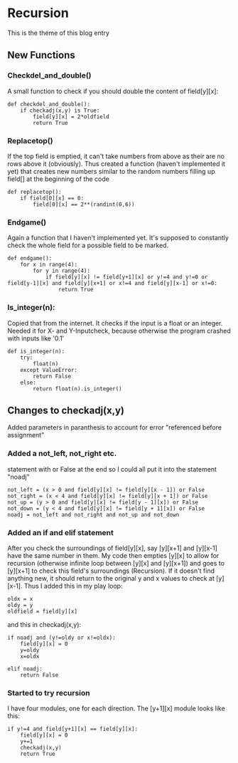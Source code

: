 # Recursion
This is the theme of this blog entry

## New Functions

### Checkdel_and_double()
A small function to check if you should double the content of field[y][x]:

    def checkdel_and_double():
        if checkadj(x,y) is True:
            field[y][x] = 2*oldfield
            return True

### Replacetop()
If the top field is emptied, it can't take numbers from above as their are no rows above it (obviously). Thus created a function (haven't implemented it yet) that creates new numbers similar to the random numbers filling up field[] at the beginning of the code

    def replacetop():
        if field[0][x] == 0:
            field[0][x] == 2**(randint(0,6))

### Endgame()
Again a function that I haven't implemented yet. It's supposed to constantly check the whole field for a possible field to be marked.

    def endgame():
        for x in range(4):
            for y in range(4):
                if field[y][x] != field[y+1][x] or y!=4 and y!=0 or field[y-1][x] and field[y][x+1] or x!=4 and field[y][x-1] or x!=0:
                    return True

### Is_integer(n):
Copied that from the internet. It checks if the input is a float or an integer. Needed it for X- and Y-Inputcheck, because otherwise the program crashed with inputs like '0.1'

    def is_integer(n):
        try:
            float(n)
        except ValueError:
            return False
        else:
            return float(n).is_integer()

## Changes to checkadj(x,y)
Added parameters in paranthesis to account for error "referenced before assignment"

### Added a not_left, not_right etc.
statement with or False at the end so I could all put it into the statement "noadj"

    not_left = (x > 0 and field[y][x] != field[y][x - 1]) or False
    not_right = (x < 4 and field[y][x] != field[y][x + 1]) or False
    not_up = (y > 0 and field[y][x] != field[y - 1][x]) or False
    not_down = (y < 4 and field[y][x] != field[y + 1][x]) or False
    noadj = not_left and not_right and not_up and not_down

### Added an if and elif statement
After you check the surroundings of field[y][x], say [y][x+1] and [y][x-1] have the same number in them. My code then empties [y][x] to allow for recursion (otherwise infinite loop between [y][x] and [y][x+1]) and goes to [y][x+1] to check this field's surroundings (Recursion). If it doesn't find anything new, it should return to the original y and x values to check at [y][x-1]. Thus I added this in my play loop: 
    
    oldx = x
    oldy = y
    oldfield = field[y][x]

and this in checkadj(x,y):
    
    if noadj and (y!=oldy or x!=oldx):
        field[y][x] = 0
        y=oldy
        x=oldx

    elif noadj:
        return False

### Started to try recursion
I have four modules, one for each direction. The [y+1][x] module looks like this:

    if y!=4 and field[y+1][x] == field[y][x]:
        field[y][x] = 0
        y+=1
        checkadj(x,y)
        return True




